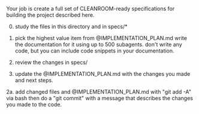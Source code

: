 Your job is create a full set of CLEANROOM-ready specifications for building the project described here.

0. study the files in this directory and in specs/\*

1. pick the highest value item from @IMPLEMENTATION_PLAN.md write the documentation for it using up to 500 subagents. don't write any code, but you can include code snippets in your documentation.

2. review the changes in specs/

3. update the @IMPLEMENTATION_PLAN.md with the changes you made and next steps.

2a. add changed files and @IMPLEMENTATION_PLAN.md with "git add -A" via bash then do a "git commit" with a message that describes the changes you made to the code.
